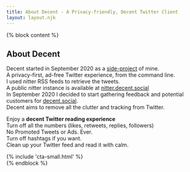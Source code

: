 ```yaml
---
title: About Decent - A Privacy-friendly, Decent Twitter Client
layout: layout.njk
---
```


{% block content %}
<section class=" text-left">
  <div class="container">
    <h1 class="title">About Decent</h1>
    <div class="row mt-5 mb-5">
      <div class="col-lg-12 mx-auto">
        <p class="lead">
        Decent started in September 2020 as a <a href="/cli">side-project</a> of mine.
        <br>
        A privacy-first, ad-free Twitter experience, from the command line.
        <br>
        I used nitter RSS feeds to retrieve the tweets.
        <br>
        A public nitter instance is available at <a href="https://nitter.decent.social" target="_blank">nitter.decent.social</a>
        <br>
        In September 2020 I decided to start gathering feedback and potential customers for <a href="/">decent.social</a>.
        <br>
        Decent aims to remove all the clutter and tracking from Twitter.
        </p>
      </div>
      <div class="col-lg-12 mx-auto">
        <p class="lead">
          Enjoy a <b>decent Twitter reading experience</b>
          <br>
          Turn off all the numbers (likes, retweets, replies, followers)
          <br>
          No Promoted Tweets or Ads. Ever.
          <br>
          Turn off hashtags if you want.
          <br>
          Clean up your Twitter feed and read it with calm.
          <br>
        </p>
      </div>
      <div class="col-lg-12 mx-auto">
        {% include 'cta-small.html' %}
      </div>
    </div>
  </div>
</section>
{% endblock %}